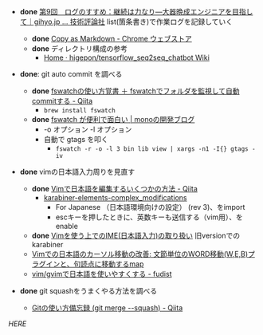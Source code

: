 - __done__ [第9回　ログのすすめ：継続は力なり―大器晩成エンジニアを目指して｜gihyo.jp … 技術評論社](http://gihyo.jp/dev/serial/01/continue-power/0009) list(箇条書き)で作業ログを記録していく
  - __done__ [Copy as Markdown - Chrome ウェブストア](https://chrome.google.com/webstore/detail/copy-as-markdown/fkeaekngjflipcockcnpobkpbbfbhmdn?hl=ja)
  - __done__ ディレクトリ構成の参考
    - [Home · higepon/tensorflow_seq2seq_chatbot Wiki](https://github.com/higepon/tensorflow_seq2seq_chatbot/wiki)

- __done__: git auto commit を調べる
  - __done__ [fswatchの使い方覚書 ＋ fswatchでフォルダを監視して自動commitする - Qiita](https://qiita.com/yusanish/items/24075e5b2fb5536ae7c1)
    - `brew install fswatch`
  - __done__ [fswatch が便利で面白い | monoの開発ブログ](https://blog.mono0x.net/blog/2015/10/30/fswatch/)
    - -o オプション -l オプション
    - 自動で gtags を叩く
      - `fswatch -r -o -l 3 bin lib view | xargs -n1 -I{} gtags -iv`

- __done__ vimの日本語入力周りを見直す
  * __done__ [Vimで日本語を編集するいくつかの方法 - Qiita](https://qiita.com/murashitas/items/f2be0dda2a4498cb7985)
    - [karabiner-elements-complex_modifications](https://pqrs.org/osx/karabiner/complex_modifications/)
      - For Japanese （日本語環境向けの設定） (rev 3)、をimport
      - escキーを押したときに、英数キーも送信する（vim用）、をenable
  * __done__ [Vimを使う上でのIME(日本語入力)の取り扱い](https://rcmdnk.com/blog/2013/06/20/computer-mac-keyremap4macbook-vim/) 旧versionでのkarabiner
  * [Vimでの日本語のカーソル移動の改善: 文節単位のWORD移動(W,E,B)プラグインと、句読点に移動するmap](https://gist.github.com/deton/5138905)
  * [vim/gvimで日本語を使いやすくする - fudist](https://sites.google.com/site/fudist/Home/vim-nihongo-ban/vim-japanese)

- __done__ git squashをうまくやる方法を調べる
  - [Gitの使い方備忘録 (git merge --squash) - Qiita](https://qiita.com/kentahama/items/6988143254b673de656d)

*HERE*

